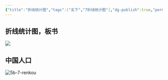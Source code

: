 ```yaml
---
{"title":"折线统计图","tags":["五下","7折线统计图"],"dg-publish":true,"permalink":"/5 课时设计/折线统计图/","dgPassFrontmatter":true,"noteIcon":""}
---
```



## 折线统计图，板书

![](https://r2.edui123.com/2023/07/5b-7-banshu.jpg)

## 中国人口

![5b-7-renkou](https://r2.edui123.com/2023/08/5b-7-renkou.jpg)